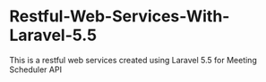 # Restful-Web-Services-With-Laravel-5.5
This is a restful web services created using Laravel 5.5 for Meeting Scheduler API
